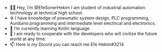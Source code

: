 - 🙌🏻 Hey, I’m @EfeSonerHekim I am student of industrial automation technology at technical high school.
- ⚙️ I have knowledge of pneumatic system design, PLC programming, Aurduino programming and intermediate level electrical and electronics.
- 📱 I’m currently learning Kotlin language
- 📡 I am ready to cooperate with the developers who will civilize the future world at any time.
- 📫 Here is my Dicord you can reach me Efe Hekim#3214


<!---
EfeSonerHekim/EfeSonerHekim is a ✨ special ✨ repository because its `README.md` (this file) appears on your GitHub profile.
You can click the Preview link to take a look at your changes.
--->
